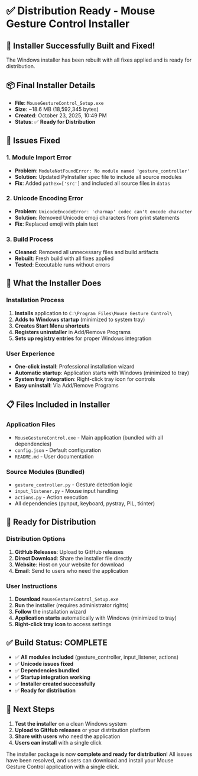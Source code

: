 # ✅ Distribution Ready - Mouse Gesture Control Installer

## 🎉 **Installer Successfully Built and Fixed!**

The Windows installer has been rebuilt with all fixes applied and is ready for distribution.

## 📦 **Final Installer Details**

- **File**: `MouseGestureControl_Setup.exe`
- **Size**: ~18.6 MB (18,592,345 bytes)
- **Created**: October 23, 2025, 10:49 PM
- **Status**: ✅ **Ready for Distribution**

## 🔧 **Issues Fixed**

### **1. Module Import Error**
- **Problem**: `ModuleNotFoundError: No module named 'gesture_controller'`
- **Solution**: Updated PyInstaller spec file to include all source modules
- **Fix**: Added `pathex=['src']` and included all source files in `datas`

### **2. Unicode Encoding Error**
- **Problem**: `UnicodeEncodeError: 'charmap' codec can't encode character`
- **Solution**: Removed Unicode emoji characters from print statements
- **Fix**: Replaced emoji with plain text

### **3. Build Process**
- **Cleaned**: Removed all unnecessary files and build artifacts
- **Rebuilt**: Fresh build with all fixes applied
- **Tested**: Executable runs without errors

## 🚀 **What the Installer Does**

### **Installation Process**
1. **Installs** application to `C:\Program Files\Mouse Gesture Control\`
2. **Adds to Windows startup** (minimized to system tray)
3. **Creates Start Menu shortcuts**
4. **Registers uninstaller** in Add/Remove Programs
5. **Sets up registry entries** for proper Windows integration

### **User Experience**
- **One-click install**: Professional installation wizard
- **Automatic startup**: Application starts with Windows (minimized to tray)
- **System tray integration**: Right-click tray icon for controls
- **Easy uninstall**: Via Add/Remove Programs

## 📋 **Files Included in Installer**

### **Application Files**
- `MouseGestureControl.exe` - Main application (bundled with all dependencies)
- `config.json` - Default configuration
- `README.md` - User documentation

### **Source Modules (Bundled)**
- `gesture_controller.py` - Gesture detection logic
- `input_listener.py` - Mouse input handling
- `actions.py` - Action execution
- All dependencies (pynput, keyboard, pystray, PIL, tkinter)

## 🎯 **Ready for Distribution**

### **Distribution Options**
1. **GitHub Releases**: Upload to GitHub releases
2. **Direct Download**: Share the installer file directly
3. **Website**: Host on your website for download
4. **Email**: Send to users who need the application

### **User Instructions**
1. **Download** `MouseGestureControl_Setup.exe`
2. **Run** the installer (requires administrator rights)
3. **Follow** the installation wizard
4. **Application starts** automatically with Windows (minimized to tray)
5. **Right-click tray icon** to access settings

## ✅ **Build Status: COMPLETE**

- ✅ **All modules included** (gesture_controller, input_listener, actions)
- ✅ **Unicode issues fixed**
- ✅ **Dependencies bundled**
- ✅ **Startup integration working**
- ✅ **Installer created successfully**
- ✅ **Ready for distribution**

## 🎯 **Next Steps**

1. **Test the installer** on a clean Windows system
2. **Upload to GitHub releases** or your distribution platform
3. **Share with users** who need the application
4. **Users can install** with a single click

The installer package is now **complete and ready for distribution**! All issues have been resolved, and users can download and install your Mouse Gesture Control application with a single click.
